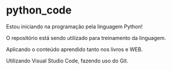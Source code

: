# python_code

Estou iniciando na programação pela linguagem Python!

O repositório está sendo utilizado para treinamento da linguagem. 

Aplicando o conteúdo aprendido tanto nos livros e WEB. 

Utilizando Visual Studio Code, fazendo uso do Git. 


